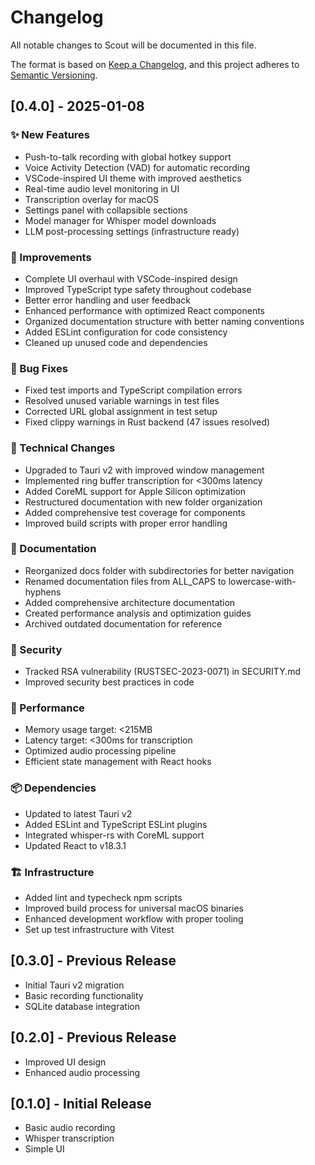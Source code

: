 # Changelog

All notable changes to Scout will be documented in this file.

The format is based on [Keep a Changelog](https://keepachangelog.com/en/1.0.0/),
and this project adheres to [Semantic Versioning](https://semver.org/spec/v2.0.0.html).

## [0.4.0] - 2025-01-08

### ✨ New Features
- Push-to-talk recording with global hotkey support
- Voice Activity Detection (VAD) for automatic recording
- VSCode-inspired UI theme with improved aesthetics
- Real-time audio level monitoring in UI
- Transcription overlay for macOS
- Settings panel with collapsible sections
- Model manager for Whisper model downloads
- LLM post-processing settings (infrastructure ready)

### 🎨 Improvements
- Complete UI overhaul with VSCode-inspired design
- Improved TypeScript type safety throughout codebase
- Better error handling and user feedback
- Enhanced performance with optimized React components
- Organized documentation structure with better naming conventions
- Added ESLint configuration for code consistency
- Cleaned up unused code and dependencies

### 🐛 Bug Fixes
- Fixed test imports and TypeScript compilation errors
- Resolved unused variable warnings in test files
- Corrected URL global assignment in test setup
- Fixed clippy warnings in Rust backend (47 issues resolved)

### 🔧 Technical Changes
- Upgraded to Tauri v2 with improved window management
- Implemented ring buffer transcription for <300ms latency
- Added CoreML support for Apple Silicon optimization
- Restructured documentation with new folder organization
- Added comprehensive test coverage for components
- Improved build scripts with proper error handling

### 📝 Documentation
- Reorganized docs folder with subdirectories for better navigation
- Renamed documentation files from ALL_CAPS to lowercase-with-hyphens
- Added comprehensive architecture documentation
- Created performance analysis and optimization guides
- Archived outdated documentation for reference

### 🔐 Security
- Tracked RSA vulnerability (RUSTSEC-2023-0071) in SECURITY.md
- Improved security best practices in code

### 🚀 Performance
- Memory usage target: <215MB
- Latency target: <300ms for transcription
- Optimized audio processing pipeline
- Efficient state management with React hooks

### 📦 Dependencies
- Updated to latest Tauri v2
- Added ESLint and TypeScript ESLint plugins
- Integrated whisper-rs with CoreML support
- Updated React to v18.3.1

### 🏗️ Infrastructure
- Added lint and typecheck npm scripts
- Improved build process for universal macOS binaries
- Enhanced development workflow with proper tooling
- Set up test infrastructure with Vitest

## [0.3.0] - Previous Release
- Initial Tauri v2 migration
- Basic recording functionality
- SQLite database integration

## [0.2.0] - Previous Release
- Improved UI design
- Enhanced audio processing

## [0.1.0] - Initial Release
- Basic audio recording
- Whisper transcription
- Simple UI